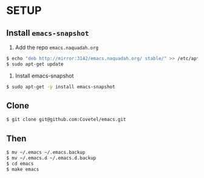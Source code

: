 # SETUP

## Install `emacs-snapshot`

1. Add the repo `emacs.naquadah.org`

```bash
$ echo "deb http://mirror:3142/emacs.naquadah.org/ stable/" >> /etc/apt/sources.list
$ sudo apt-get update
```

1. Install emacs-snapshot

```bash
$ sudo apt-get -y install emacs-snapshot
```

## Clone
```bash
$ git clone git@github.com:Covetel/emacs.git
```

## Then
```bash
$ mv ~/.emacs ~/.emacs.backup
$ mv ~/.emacs.d ~/.emacs.d.backup
$ cd emacs
$ make emacs
```
